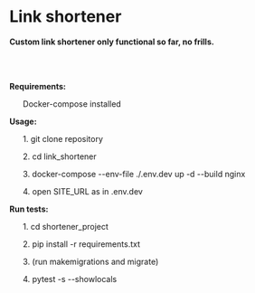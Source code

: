 # Link shortener
<b> Custom link shortener only functional so far, no frills.</b><br>

<br>
<br>

<b>Requirements:</b>
<ul>Docker-compose installed</ul>

<b>Usage:</b>
<ul>1. git clone repository</ul>
<ul>2. cd link_shortener</ul>
<ul>3. docker-compose --env-file ./.env.dev up -d --build nginx</ul>
<ul>4. open SITE_URL as in .env.dev</ul>

<b>Run tests:</b>
<ul>1. cd shortener_project</ul>
<ul>2. pip install -r requirements.txt</ul>
<ul>3. (run makemigrations and migrate)</ul>
<ul>4. pytest -s --showlocals</ul>
